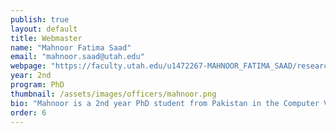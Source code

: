 ```yaml
---
publish: true
layout: default
title: Webmaster
name: "Mahnoor Fatima Saad"
email: "mahnoor.saad@utah.edu"
webpage: "https://faculty.utah.edu/u1472267-MAHNOOR_FATIMA_SAAD/research/index.hml"
year: 2nd
program: PhD 
thumbnail: /assets/images/officers/mahnoor.png
bio: "Mahnoor is a 2nd year PhD student from Pakistan in the Computer Vision Group at KSoC. She works in the domains pure computer vision in AI and ML. Outside of work, she loves playing golf and tennis and is an avid swimmer. She also loves anything outdoors like hiking, trekking and the occasional picnic on a sunny day!"
order: 6
---
```

